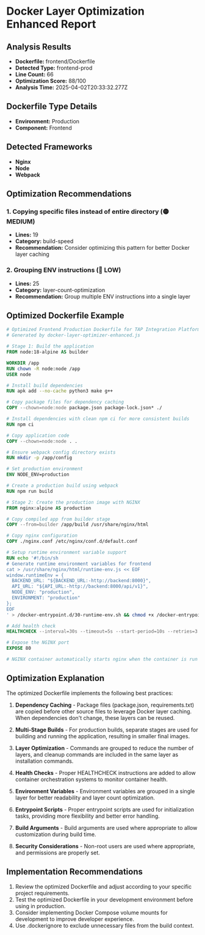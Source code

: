 # Docker Layer Optimization Enhanced Report

## Analysis Results

- **Dockerfile:** frontend/Dockerfile
- **Detected Type:** frontend-prod
- **Line Count:** 66
- **Optimization Score:** 88/100
- **Analysis Time:** 2025-04-02T20:33:32.277Z

## Dockerfile Type Details

- **Environment:** Production
- **Component:** Frontend

## Detected Frameworks

- **Nginx**
- **Node**
- **Webpack**

## Optimization Recommendations

### 1. Copying specific files instead of entire directory (🟡 MEDIUM)

- **Lines:** 19
- **Category:** build-speed
- **Recommendation:** Consider optimizing this pattern for better Docker layer caching

### 2. Grouping ENV instructions (🔵 LOW)

- **Lines:** 25
- **Category:** layer-count-optimization
- **Recommendation:** Group multiple ENV instructions into a single layer


## Optimized Dockerfile Example

```dockerfile
# Optimized Frontend Production Dockerfile for TAP Integration Platform
# Generated by docker-layer-optimizer-enhanced.js

# Stage 1: Build the application
FROM node:18-alpine AS builder

WORKDIR /app
RUN chown -R node:node /app
USER node

# Install build dependencies
RUN apk add --no-cache python3 make g++

# Copy package files for dependency caching
COPY --chown=node:node package.json package-lock.json* ./

# Install dependencies with clean npm ci for more consistent builds
RUN npm ci

# Copy application code
COPY --chown=node:node . .

# Ensure webpack config directory exists
RUN mkdir -p /app/config

# Set production environment
ENV NODE_ENV=production

# Create a production build using webpack
RUN npm run build

# Stage 2: Create the production image with NGINX
FROM nginx:alpine AS production

# Copy compiled app from builder stage
COPY --from=builder /app/build /usr/share/nginx/html

# Copy nginx configuration
COPY ./nginx.conf /etc/nginx/conf.d/default.conf

# Setup runtime environment variable support
RUN echo '#!/bin/sh
# Generate runtime environment variables for frontend
cat > /usr/share/nginx/html/runtime-env.js << EOF
window.runtimeEnv = {
  BACKEND_URL: "${BACKEND_URL:-http://backend:8000}",
  API_URL: "${API_URL:-http://backend:8000/api/v1}",
  NODE_ENV: "production",
  ENVIRONMENT: "production"
};
EOF
' > /docker-entrypoint.d/30-runtime-env.sh && chmod +x /docker-entrypoint.d/30-runtime-env.sh

# Add health check
HEALTHCHECK --interval=30s --timeout=5s --start-period=10s --retries=3 CMD curl -f http://localhost/ || exit 1

# Expose the NGINX port
EXPOSE 80

# NGINX container automatically starts nginx when the container is run
```

## Optimization Explanation

The optimized Dockerfile implements the following best practices:

1. **Dependency Caching** - Package files (package.json, requirements.txt) are copied before other source files to leverage Docker layer caching. When dependencies don't change, these layers can be reused.

2. **Multi-Stage Builds** - For production builds, separate stages are used for building and running the application, resulting in smaller final images.

3. **Layer Optimization** - Commands are grouped to reduce the number of layers, and cleanup commands are included in the same layer as installation commands.

4. **Health Checks** - Proper HEALTHCHECK instructions are added to allow container orchestration systems to monitor container health.

5. **Environment Variables** - Environment variables are grouped in a single layer for better readability and layer count optimization.

6. **Entrypoint Scripts** - Proper entrypoint scripts are used for initialization tasks, providing more flexibility and better error handling.

7. **Build Arguments** - Build arguments are used where appropriate to allow customization during build time.

8. **Security Considerations** - Non-root users are used where appropriate, and permissions are properly set.

## Implementation Recommendations

1. Review the optimized Dockerfile and adjust according to your specific project requirements.
2. Test the optimized Dockerfile in your development environment before using in production.
3. Consider implementing Docker Compose volume mounts for development to improve developer experience.
4. Use .dockerignore to exclude unnecessary files from the build context.
